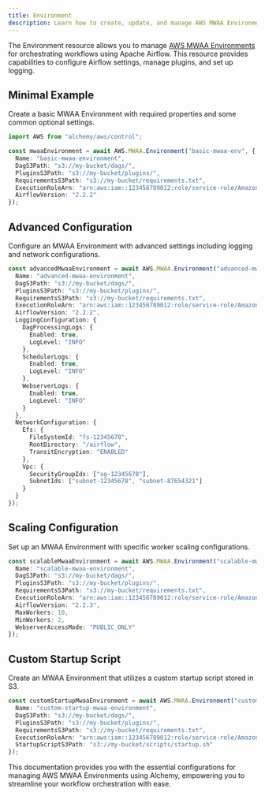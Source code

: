 ```yaml
---
title: Environment
description: Learn how to create, update, and manage AWS MWAA Environments using Alchemy Cloud Control.
---
```


The Environment resource allows you to manage [AWS MWAA Environments](https://docs.aws.amazon.com/mwaa/latest/userguide/) for orchestrating workflows using Apache Airflow. This resource provides capabilities to configure Airflow settings, manage plugins, and set up logging.

## Minimal Example

Create a basic MWAA Environment with required properties and some common optional settings.

```ts
import AWS from "alchemy/aws/control";

const mwaaEnvironment = await AWS.MWAA.Environment("basic-mwaa-env", {
  Name: "basic-mwaa-environment",
  DagS3Path: "s3://my-bucket/dags/",
  PluginsS3Path: "s3://my-bucket/plugins/",
  RequirementsS3Path: "s3://my-bucket/requirements.txt",
  ExecutionRoleArn: "arn:aws:iam::123456789012:role/service-role/AmazonMWAA-ExecutionRole",
  AirflowVersion: "2.2.2"
});
```

## Advanced Configuration

Configure an MWAA Environment with advanced settings including logging and network configurations.

```ts
const advancedMwaaEnvironment = await AWS.MWAA.Environment("advanced-mwaa-env", {
  Name: "advanced-mwaa-environment",
  DagS3Path: "s3://my-bucket/dags/",
  PluginsS3Path: "s3://my-bucket/plugins/",
  RequirementsS3Path: "s3://my-bucket/requirements.txt",
  ExecutionRoleArn: "arn:aws:iam::123456789012:role/service-role/AmazonMWAA-ExecutionRole",
  AirflowVersion: "2.2.2",
  LoggingConfiguration: {
    DagProcessingLogs: {
      Enabled: true,
      LogLevel: "INFO"
    },
    SchedulerLogs: {
      Enabled: true,
      LogLevel: "INFO"
    },
    WebserverLogs: {
      Enabled: true,
      LogLevel: "INFO"
    }
  },
  NetworkConfiguration: {
    Efs: {
      FileSystemId: "fs-12345678",
      RootDirectory: "/airflow",
      TransitEncryption: "ENABLED"
    },
    Vpc: {
      SecurityGroupIds: ["sg-12345678"],
      SubnetIds: ["subnet-12345678", "subnet-87654321"]
    }
  }
});
```

## Scaling Configuration

Set up an MWAA Environment with specific worker scaling configurations.

```ts
const scalableMwaaEnvironment = await AWS.MWAA.Environment("scalable-mwaa-env", {
  Name: "scalable-mwaa-environment",
  DagS3Path: "s3://my-bucket/dags/",
  PluginsS3Path: "s3://my-bucket/plugins/",
  RequirementsS3Path: "s3://my-bucket/requirements.txt",
  ExecutionRoleArn: "arn:aws:iam::123456789012:role/service-role/AmazonMWAA-ExecutionRole",
  AirflowVersion: "2.2.3",
  MaxWorkers: 10,
  MinWorkers: 2,
  WebserverAccessMode: "PUBLIC_ONLY"
});
```

## Custom Startup Script

Create an MWAA Environment that utilizes a custom startup script stored in S3.

```ts
const customStartupMwaaEnvironment = await AWS.MWAA.Environment("custom-startup-mwaa-env", {
  Name: "custom-startup-mwaa-environment",
  DagS3Path: "s3://my-bucket/dags/",
  PluginsS3Path: "s3://my-bucket/plugins/",
  RequirementsS3Path: "s3://my-bucket/requirements.txt",
  ExecutionRoleArn: "arn:aws:iam::123456789012:role/service-role/AmazonMWAA-ExecutionRole",
  StartupScriptS3Path: "s3://my-bucket/scripts/startup.sh"
});
```

This documentation provides you with the essential configurations for managing AWS MWAA Environments using Alchemy, empowering you to streamline your workflow orchestration with ease.